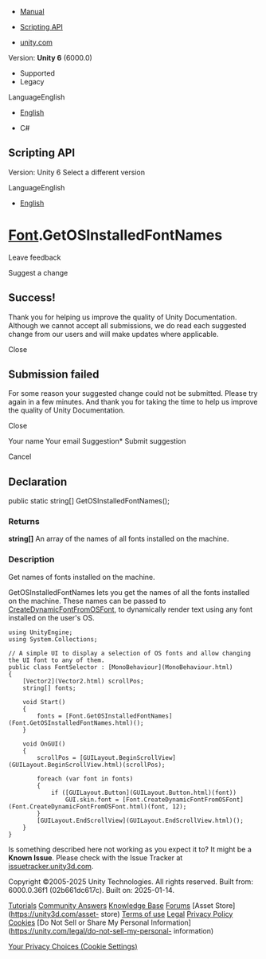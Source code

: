 [ ]()

  * [Manual](../Manual/index.html)
  * [Scripting API](../ScriptReference/index.html)

  * [unity.com](https://unity.com/)

Version: **Unity 6** (6000.0)

  * Supported
  * Legacy

LanguageEnglish

  * [English]()

  * C#

[ ](https://docs.unity3d.com)

## Scripting API

Version: Unity 6 Select a different version

LanguageEnglish

  * [English]()

#  [Font](Font.html).GetOSInstalledFontNames

Leave feedback

Suggest a change

## Success!

Thank you for helping us improve the quality of Unity Documentation. Although
we cannot accept all submissions, we do read each suggested change from our
users and will make updates where applicable.

Close

## Submission failed

For some reason your suggested change could not be submitted. Please <a>try
again</a> in a few minutes. And thank you for taking the time to help us
improve the quality of Unity Documentation.

Close

Your name Your email Suggestion* Submit suggestion

Cancel

[ ]()

## Declaration

public static string[] GetOSInstalledFontNames();

### Returns

**string[]** An array of the names of all fonts installed on the machine.

### Description

Get names of fonts installed on the machine.

GetOSInstalledFontNames lets you get the names of all the fonts installed on
the machine. These names can be passed to
[CreateDynamicFontFromOSFont](Font.CreateDynamicFontFromOSFont.html), to
dynamically render text using any font installed on the user's OS.

    
    
    using UnityEngine;
    using System.Collections;  
      
    // A simple UI to display a selection of OS fonts and allow changing the UI font to any of them.
    public class FontSelector : [MonoBehaviour](MonoBehaviour.html)
    {
        [Vector2](Vector2.html) scrollPos;
        string[] fonts;  
      
        void Start()
        {
            fonts = [Font.GetOSInstalledFontNames](Font.GetOSInstalledFontNames.html)();
        }  
      
        void OnGUI()
        {
            scrollPos = [GUILayout.BeginScrollView](GUILayout.BeginScrollView.html)(scrollPos);  
      
            foreach (var font in fonts)
            {
                if ([GUILayout.Button](GUILayout.Button.html)(font))
                    GUI.skin.font = [Font.CreateDynamicFontFromOSFont](Font.CreateDynamicFontFromOSFont.html)(font, 12);
            }
            [GUILayout.EndScrollView](GUILayout.EndScrollView.html)();
        }
    }
    

Is something described here not working as you expect it to? It might be a
**Known Issue**. Please check with the Issue Tracker at
[issuetracker.unity3d.com](https://issuetracker.unity3d.com).

Copyright ©2005-2025 Unity Technologies. All rights reserved. Built from:
6000.0.36f1 (02b661dc617c). Built on: 2025-01-14.

[Tutorials](https://unity3d.com/learn) [Community
Answers](https://answers.unity3d.com) [Knowledge
Base](https://support.unity3d.com/hc/en-us)
[Forums](https://forum.unity3d.com) [Asset Store](https://unity3d.com/asset-
store) [Terms of use](https://docs.unity3d.com/Manual/TermsOfUse.html)
[Legal](https://unity.com/legal) [Privacy
Policy](https://unity.com/legal/privacy-policy)
[Cookies](https://unity.com/legal/cookie-policy) [Do Not Sell or Share My
Personal Information](https://unity.com/legal/do-not-sell-my-personal-
information)

[Your Privacy Choices (Cookie Settings)](javascript:void\(0\);)

